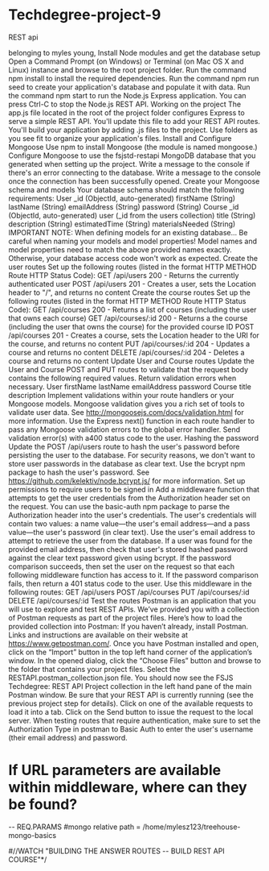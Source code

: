 # Techdegree-project-9
REST api

belonging to myles young, Install Node modules and get the database setup
Open a Command Prompt (on Windows) or Terminal (on Mac OS X and Linux) instance and browse to the root project folder.
Run the command npm install to install the required dependencies.
Run the command npm run seed to create your application's database and populate it with data.
Run the command npm start to run the Node.js Express application.
You can press Ctrl-C to stop the Node.js REST API.
Working on the project
The app.js file located in the root of the project folder configures Express to serve a simple REST API. You'll update this file to add your REST API routes.
You'll build your application by adding .js files to the project. Use folders as you see fit to organize your application's files.
Install and Configure Mongoose
Use npm to install Mongoose (the module is named mongoose.)
Configure Mongoose to use the fsjstd-restapi MongoDB database that you generated when setting up the project.
Write a message to the console if there's an error connecting to the database.
Write a message to the console once the connection has been successfully opened.
Create your Mongoose schema and models
Your database schema should match the following requirements:
User
_id (ObjectId, auto-generated)
firstName (String)
lastName (String)
emailAddress (String)
password (String)
Course
_id (ObjectId, auto-generated)
user (_id from the users collection)
title (String)
description (String)
estimatedTime (String)
materialsNeeded (String)
IMPORTANT NOTE: When defining models for an existing database...
Be careful when naming your models and model properties! Model names and model properties need to match the above provided names exactly. Otherwise, your database access code won't work as expected.
Create the user routes
Set up the following routes (listed in the format HTTP METHOD Route HTTP Status Code):
GET /api/users 200 - Returns the currently authenticated user
POST /api/users 201 - Creates a user, sets the Location header to "/", and returns no content
Create the course routes
Set up the following routes (listed in the format HTTP METHOD Route HTTP Status Code):
GET /api/courses 200 - Returns a list of courses (including the user that owns each course)
GET /api/courses/:id 200 - Returns a the course (including the user that owns the course) for the provided course ID
POST /api/courses 201 - Creates a course, sets the Location header to the URI for the course, and returns no content
PUT /api/courses/:id 204 - Updates a course and returns no content
DELETE /api/courses/:id 204 - Deletes a course and returns no content
Update User and Course routes
Update the User and Course POST and PUT routes to validate that the request body contains the following required values. Return validation errors when necessary.
User
firstName
lastName
emailAddress
password
Course
title
description
Implement validations within your route handlers or your Mongoose models.
Mongoose validation gives you a rich set of tools to validate user data. See http://mongoosejs.com/docs/validation.html for more information.
Use the Express next() function in each route handler to pass any Mongoose validation errors to the global error handler.
Send validation error(s) with a400 status code to the user.
Hashing the password
Update the POST /api/users route to hash the user's password before persisting the user to the database.
For security reasons, we don't want to store user passwords in the database as clear text.
Use the bcrypt npm package to hash the user's password.
See https://github.com/kelektiv/node.bcrypt.js/ for more information.
Set up permissions to require users to be signed in
Add a middleware function that attempts to get the user credentials from the Authorization header set on the request.
You can use the basic-auth npm package to parse the Authorization header into the user's credentials.
The user's credentials will contain two values: a name value—the user's email address—and a pass value—the user's password (in clear text).
Use the user's email address to attempt to retrieve the user from the database.
If a user was found for the provided email address, then check that user's stored hashed password against the clear text password given using bcrypt.
If the password comparison succeeds, then set the user on the request so that each following middleware function has access to it.
If the password comparison fails, then return a 401 status code to the user.
Use this middleware in the following routes:
GET /api/users
POST /api/courses
PUT /api/courses/:id
DELETE /api/courses/:id
Test the routes
Postman is an application that you will use to explore and test REST APIs. We’ve provided you with a collection of Postman requests as part of the project files. Here’s how to load the provided collection into Postman:
If you haven’t already, install Postman. Links and instructions are available on their website at https://www.getpostman.com/.
Once you have Postman installed and open, click on the “Import” button in the top left hand corner of the application’s window.
In the opened dialog, click the “Choose Files” button and browse to the folder that contains your project files.
Select the RESTAPI.postman_collection.json file.
You should now see the FSJS Techdegree: REST API Project collection in the left hand pane of the main Postman window.
Be sure that your REST API is currently running (see the previous project step for details).
Click on one of the available requests to load it into a tab. Click on the Send button to issue the request to the local server.
When testing routes that require authentication, make sure to set the Authorization Type in postman to Basic Auth to enter the user's username (their email address) and password.

# If URL parameters are available within middleware, where can they be found?
-- REQ.PARAMS
#mongo relative path = /home/mylesz123/treehouse-mongo-basics

#//WATCH "BUILDING THE ANSWER ROUTES -- BUILD REST API COURSE"*/
